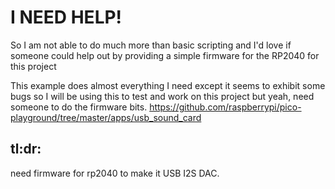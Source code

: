 # I NEED HELP!

So I am not able to do much more than basic scripting and I'd love if someone could help out by providing a simple firmware for the RP2040 for this project


This example does almost everything I need except it seems to exhibit some bugs so I will be using this to test and work on this project but yeah, need someone to do the firmware bits.
https://github.com/raspberrypi/pico-playground/tree/master/apps/usb_sound_card

## tl:dr:
need firmware for rp2040 to make it USB I2S DAC.